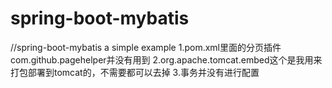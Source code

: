 # spring-boot-mybatis
//spring-boot-mybatis a simple example
1.pom.xml里面的分页插件com.github.pagehelper并没有用到
2.org.apache.tomcat.embed这个是我用来打包部署到tomcat的，不需要都可以去掉
3.事务并没有进行配置

